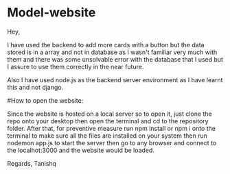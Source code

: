 # Model-website

Hey,

I have used the backend to add more cards with a button but the data stored 
is in a array and not in database as I wasn't familiar very much with them 
and there was some unsolvable error with the database that I used but I assure
to use them correctly in the near future.

Also I have used node.js as the backend server environment as I have learnt this 
and not django.

#How to open the website:

Since the website is hosted on a local server so to open it,
just clone the repo onto your desktop
then open the terminal and cd to the repository folder.
After that, for preventive measure run npm install or npm i onto the terminal to make sure all the files are installed on your system
then run nodemon app.js to start the server then go to any browser and connect to the localhot:3000 and the website would be loaded.

Regards,
Tanishq
